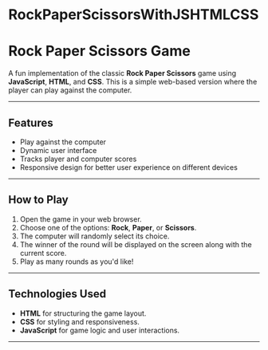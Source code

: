# RockPaperScissorsWithJSHTMLCSS

# Rock Paper Scissors Game

A fun implementation of the classic **Rock Paper Scissors** game using **JavaScript**, **HTML**, and **CSS**. This is a simple web-based version where the player can play against the computer.

---

## Features

- Play against the computer
- Dynamic user interface
- Tracks player and computer scores
- Responsive design for better user experience on different devices

---

## How to Play

1. Open the game in your web browser.
2. Choose one of the options: **Rock**, **Paper**, or **Scissors**.
3. The computer will randomly select its choice.
4. The winner of the round will be displayed on the screen along with the current score.
5. Play as many rounds as you'd like!

---

## Technologies Used

- **HTML** for structuring the game layout.
- **CSS** for styling and responsiveness.
- **JavaScript** for game logic and user interactions.

---


